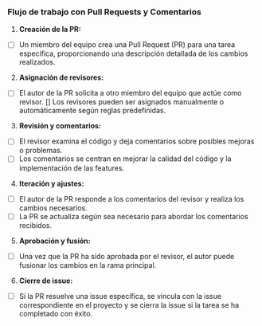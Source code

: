 ### Flujo de trabajo con Pull Requests y Comentarios

1. **Creación de la PR:**
- [ ] Un miembro del equipo crea una Pull Request (PR) para una tarea específica, proporcionando una descripción detallada de los cambios realizados.

2. **Asignación de revisores:**
- [ ] El autor de la PR solicita a otro miembro del equipo que actúe como revisor.
   [] Los revisores pueden ser asignados manualmente o automáticamente según reglas predefinidas.

3. **Revisión y comentarios:**
- [ ] El revisor examina el código y deja comentarios sobre posibles mejoras o problemas.
- [ ] Los comentarios se centran en mejorar la calidad del código y la implementación de las features.

4. **Iteración y ajustes:**
- [ ] El autor de la PR responde a los comentarios del revisor y realiza los cambios necesarios.
- [ ] La PR se actualiza según sea necesario para abordar los comentarios recibidos.

5. **Aprobación y fusión:**
- [ ] Una vez que la PR ha sido aprobada por el revisor, el autor puede fusionar los cambios en la rama principal.

6. **Cierre de issue:**
- [ ] Si la PR resuelve una issue específica, se vincula con la issue correspondiente en el proyecto y se cierra la issue si la tarea se ha completado con éxito.

